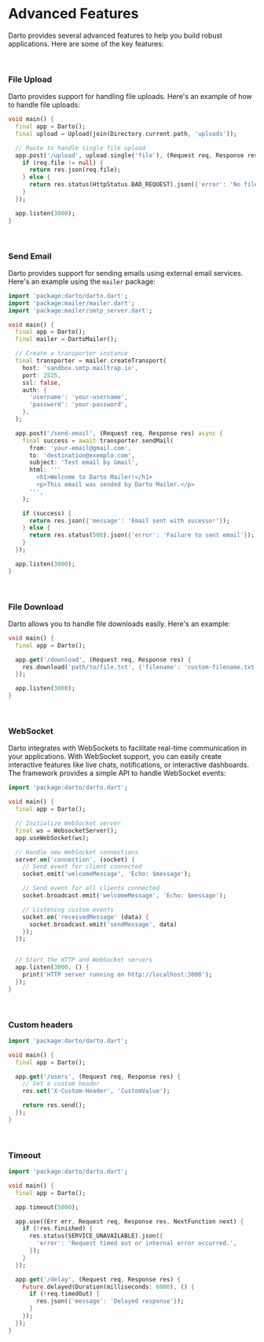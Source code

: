 # Advanced Features

Darto provides several advanced features to help you build robust applications. Here are some of the key features:

</br>

### File Upload

Darto provides support for handling file uploads. Here's an example of how to handle file uploads:

```dart
void main() {
  final app = Darto();
  final upload = Upload(join(Directory.current.path, 'uploads'));

  // Route to handle single file upload
  app.post('/upload', upload.single('file'), (Request req, Response res) {
    if (req.file != null) {
      return res.json(req.file);
    } else {
      return res.status(HttpStatus.BAD_REQUEST).json({'error': 'No file uploaded'});
    }
  });

  app.listen(3000);
}
```

<br />

### Send Email

Darto provides support for sending emails using external email services. Here's an example using the `mailer` package:

```dart
import 'package:darto/darto.dart';
import 'package:mailer/mailer.dart';
import 'package:mailer/smtp_server.dart';

void main() {
  final app = Darto();
  final mailer = DartoMailer();

  // Create a transporter instance
  final transporter = mailer.createTransport(
    host: 'sandbox.smtp.mailtrap.io',
    port: 2525,
    ssl: false,
    auth: {
      'username': 'your-username',
      'password': 'your-password',
    },
  );

  app.post('/send-email', (Request req, Response res) async {
    final success = await transporter.sendMail(
      from: 'your-email@gmail.com',
      to: 'destination@exemplo.com',
      subject: 'Test email by Gmail',
      html: '''
        <h1>Welcome to Darto Mailer!</h1>
        <p>This email was sended by Darto Mailer.</p>
      ''',
    );

    if (success) {
      return res.json({'message': 'Email sent with sucesso!'});
    } else {
      return res.status(500).json({'error': 'Failure to sent email'});
    }
  });

  app.listen(3000);
}
```

<br />

### File Download

Darto allows you to handle file downloads easily. Here's an example:

```dart
void main() {
  final app = Darto();

  app.get('/download', (Request req, Response res) {
    res.download('path/to/file.txt', {'filename': 'custom-filename.txt'});
  });

  app.listen(3000);
}
```

<br />

### WebSocket

Darto integrates with WebSockets to facilitate real-time communication in your applications. With WebSocket support, you can easily create interactive features like live chats, notifications, or interactive dashboards. The framework provides a simple API to handle WebSocket events:

```dart
import 'package:darto/darto.dart';

void main() {
  final app = Darto();

  // Initialize WebSocket server
  final ws = WebsocketServer();
  app.useWebSocket(ws);

  // Handle new WebSocket connections
  server.on('connection', (socket) {
    // Send event for client connected
    socket.emit('welcomeMessage', 'Echo: $message');

    // Send event for all clients connected
    socket.broadcast.emit('welcomeMessage', 'Echo: $message');

    // Listening custom events
    socket.on('receivedMessage' (data) {
      socket.broadcast.emit('sendMessage', data)
    });
  });


  // Start the HTTP and WebSocket servers
  app.listen(3000, () {
    print('HTTP server running on http://localhost:3000');
  });
}
```

<br />

### Custom headers

```dart
import 'package:darto/darto.dart';

void main() {
  final app = Darto();

  app.get('/users', (Request req, Response res) {
    // Set a custom header
    res.set('X-Custom-Header', 'CustomValue');

    return res.send();
  });
}
```

<br />

### Timeout

```dart
import 'package:darto/darto.dart';

void main() {
  final app = Darto();

  app.timeout(5000);

  app.use((Err err, Request req, Response res, NextFunction next) {
    if (!res.finished) {
      res.status(SERVICE_UNAVAILABLE).json({
        'error': 'Request timed out or internal error occurred.',
      });
    }
  });

  app.get('/delay', (Request req, Response res) {
    Future.delayed(Duration(milliseconds: 6000), () {
      if (!req.timedOut) {
        res.json({'message': 'Delayed response'});
      }
    });
  });
}
```
